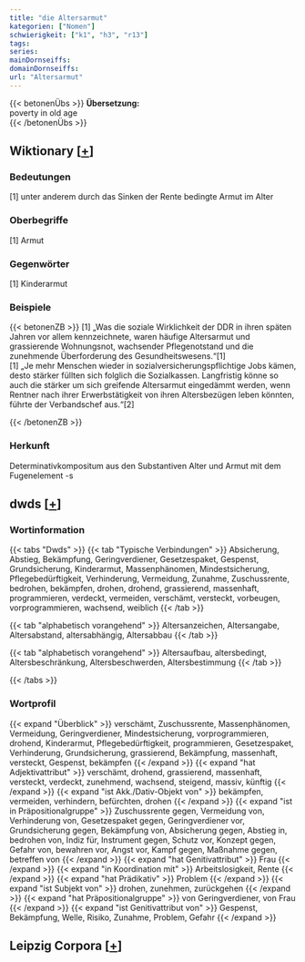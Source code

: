 ```yaml
---
title: "die Altersarmut"
kategorien: ["Nomen"]
schwierigkeit: ["k1", "h3", "r13"]
tags:
series:
mainDornseiffs:
domainDornseiffs:
url: "Altersarmut"
---
```


{{< betonenÜbs >}}
**Übersetzung:**  
poverty in old age  
{{< /betonenÜbs >}}

## Wiktionary [[+](https://de.wiktionary.org/wiki/Altersarmut)]

### Bedeutungen
[1] unter anderem durch das Sinken der Rente bedingte Armut im Alter  

### Oberbegriffe
[1] Armut  

### Gegenwörter
[1] Kinderarmut  

### Beispiele
{{< betonenZB >}}
[1] „Was die soziale Wirklichkeit der DDR in ihren späten Jahren vor allem kennzeichnete, waren häufige Altersarmut und grassierende Wohnungsnot, wachsender Pflegenotstand und die zunehmende Überforderung des Gesundheitswesens.“[1]  
[1] „Je mehr Menschen wieder in sozialversicherungspflichtige Jobs kämen, desto stärker füllten sich folglich die Sozialkassen. Langfristig könne so auch die stärker um sich greifende Altersarmut eingedämmt werden, wenn Rentner nach ihrer Erwerbstätigkeit von ihren Altersbezügen leben könnten, führte der Verbandschef aus.“[2]  

{{< /betonenZB >}}
### Herkunft
Determinativkompositum aus den Substantiven Alter und Armut mit dem Fugenelement -s  



## dwds [[+](https://www.dwds.de/wb/Altersarmut)]

### Wortinformation
{{< tabs "Dwds" >}}
{{< tab "Typische Verbindungen" >}}
Absicherung, Abstieg, Bekämpfung, Geringverdiener, Gesetzespaket, Gespenst, Grundsicherung, Kinderarmut, Massenphänomen, Mindestsicherung, Pflegebedürftigkeit, Verhinderung, Vermeidung, Zunahme, Zuschussrente, bedrohen, bekämpfen, drohen, drohend, grassierend, massenhaft, programmieren, verdeckt, vermeiden, verschämt, versteckt, vorbeugen, vorprogrammieren, wachsend, weiblich
{{< /tab >}}

{{< tab "alphabetisch vorangehend" >}}
Altersanzeichen, Altersangabe, Altersabstand, altersabhängig, Altersabbau
{{< /tab >}}

{{< tab "alphabetisch vorangehend" >}}
Altersaufbau, altersbedingt, Altersbeschränkung, Altersbeschwerden, Altersbestimmung
{{< /tab >}}

{{< /tabs >}}

### Wortprofil
{{< expand "Überblick" >}} verschämt, Zuschussrente, Massenphänomen, Vermeidung, Geringverdiener, Mindestsicherung, vorprogrammieren, drohend, Kinderarmut, Pflegebedürftigkeit, programmieren, Gesetzespaket, Verhinderung, Grundsicherung, grassierend, Bekämpfung, massenhaft, versteckt, Gespenst, bekämpfen {{< /expand >}}
{{< expand "hat Adjektivattribut" >}} verschämt, drohend, grassierend, massenhaft, versteckt, verdeckt, zunehmend, wachsend, steigend, massiv, künftig {{< /expand >}}
{{< expand "ist Akk./Dativ-Objekt von" >}} bekämpfen, vermeiden, verhindern, befürchten, drohen {{< /expand >}}
{{< expand "ist in Präpositionalgruppe" >}} Zuschussrente gegen, Vermeidung von, Verhinderung von, Gesetzespaket gegen, Geringverdiener vor, Grundsicherung gegen, Bekämpfung von, Absicherung gegen, Abstieg in, bedrohen von, Indiz für, Instrument gegen, Schutz vor, Konzept gegen, Gefahr von, bewahren vor, Angst vor, Kampf gegen, Maßnahme gegen, betreffen von {{< /expand >}}
{{< expand "hat Genitivattribut" >}} Frau {{< /expand >}}
{{< expand "in Koordination mit" >}} Arbeitslosigkeit, Rente {{< /expand >}}
{{< expand "hat Prädikativ" >}} Problem {{< /expand >}}
{{< expand "ist Subjekt von" >}} drohen, zunehmen, zurückgehen {{< /expand >}}
{{< expand "hat Präpositionalgruppe" >}} von Geringverdiener, von Frau {{< /expand >}}
{{< expand "ist Genitivattribut von" >}} Gespenst, Bekämpfung, Welle, Risiko, Zunahme, Problem, Gefahr {{< /expand >}}

## Leipzig Corpora [[+](https://corpora.uni-leipzig.de/en/res?word=Altersarmut&corpusId=deu_newscrawl-public_2018)]

